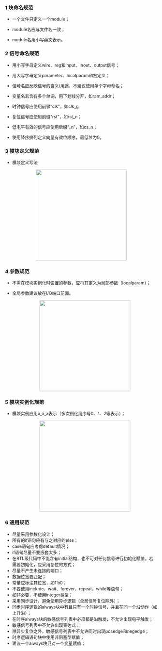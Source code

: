 ### **1 块命名规范**

- 一个文件只定义一个module；

- module名应与文件名一致；

- module名用小写英文表示。

### **2 信号命名规范**

- 用小写字母定义wire、reg和input、inout、output信号；

- 用大写字母定义parameter、localparam和宏定义；

- 信号名应反映信号的含义/用途，不建议使用单个字母命名；

- 变量名若含有多个单词，用下划线分开，如ram_addr；
- 时钟信号应使用前缀“clk”，如clk_g
- 复位信号应使用前缀“rst”，如rst_n；
- 低电平有效的信号应使用后缀“_n”，如cs_n；
- 使用降序排列定义向量有效位顺序，最低位为0。

### **3 模块定义规范**

- 模块定义写法

<center><img src="../s1-1.png" width = 300></center>                          

### **4 参数规范**

- 不需在模块实例化时设置的参数，应将其定义为局部参数（localparam）；

- 全局参数建议放在I/O端口前面。

   <center><img src="../s1-2.png" width = 300></center>

 

### **5 模块实例化规范**

- 模块实例应用u_x_x表示（多次例化用序号0、1、2等表示）；

   <center><img src="../s1-3.png" width = 300></center>

 

### **6 通用规范**

- 尽量采用参数化设计；
- 所有的if语句应有与之对应的else；
- case语句应考虑default情况；
- if语句尽量不要嵌套太多；
- 在RTL级代码中不能含有initial结构，也不可对任何信号进行初始化赋值。若需要初始化，应采用复位的方式；
- 尽量不产生未连接的端口；
- 数据位宽要匹配；
- 常量应标注其位宽，如1’b0；
- 不要使用include、wait、forever、repeat、while等语句；
- 如非必要，不使用integer类型；
- 采用同步设计，避免使用异步逻辑（全局信号复位除外）；
- 同步时序逻辑的always块中有且只有一个时钟信号，并且在同一个沿动作（如上升沿）；
- 在时序always块的敏感信号列表中必须都是沿触发，不允许出现电平触发；
- 敏感信号列表中不允许出现表达式；
- 除异步复位之外，敏感信号列表中不允许同时出现posedge和negedge；
- 时序逻辑语句块中使用非阻塞型赋值；
- 建议一个always块只对一个变量赋值；
